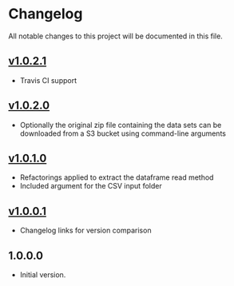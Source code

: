 # Changelog
All notable changes to this project will be documented in this file.

## [v1.0.2.1]
- Travis CI support

## [v1.0.2.0]
- Optionally the original zip file containing the data sets can be downloaded from a S3 bucket 
using command-line arguments

## [v1.0.1.0]
- Refactorings applied to extract the dataframe read method
- Included argument for the CSV input folder

## [v1.0.0.1]
- Changelog links for version comparison

## 1.0.0.0
- Initial version.

[Unreleased]: https://github.com/andersonkmi/kaggle-tmdb-movie-dataset-spark/compare/v1.0.0.1...HEAD
[v1.0.2.1]: https://github.com/andersonkmi/kaggle-tmdb-movie-dataset-spark/compare/v1.0.2.0...v1.0.2.1
[v1.0.2.0]: https://github.com/andersonkmi/kaggle-tmdb-movie-dataset-spark/compare/v1.0.1.0...v1.0.2.0
[v1.0.1.0]: https://github.com/andersonkmi/kaggle-tmdb-movie-dataset-spark/compare/v1.0.0.1...v1.0.1.0
[v1.0.0.1]: https://github.com/andersonkmi/kaggle-tmdb-movie-dataset-spark/compare/v1.0.0.0...v1.0.0.1